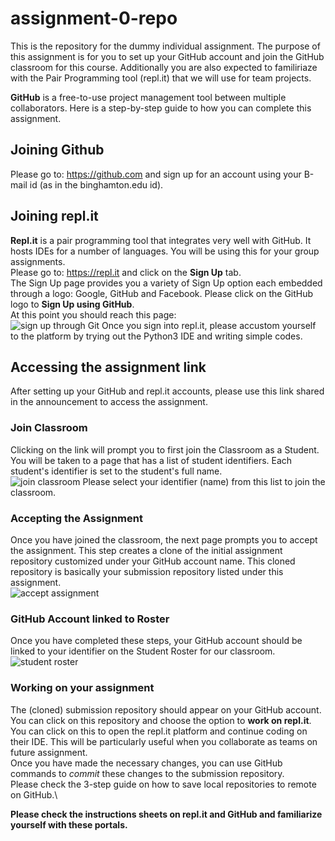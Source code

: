 # assignment-0-repo
This is the repository for the dummy individual assignment. The purpose of this assignment is for you to set up your GitHub account and join the GitHub classroom for this course. Additionally you are also expected to familiriaze with the Pair Programming tool (repl.it) that we will use for team projects.

**GitHub** is a free-to-use project management tool between multiple collaborators. Here is a step-by-step guide to how you can complete this assignment.

## Joining Github
Please go to: https://github.com and sign up for an account using your B-mail id (as in the binghamton.edu id).

## Joining repl.it
**Repl.it** is a pair programming tool that integrates very well with GitHub. It hosts IDEs for a number of languages. You will be using this for your group assignments.\
Please go to: https://repl.it and click on the **Sign Up** tab.\
The Sign Up page provides you a variety of Sign Up option each embedded through a logo: Google, GitHub and Facebook. Please click on the GitHub logo to **Sign Up using GitHub**.\
At this point you should reach this page:\
![sign up through Git](https://github.com/satadisha/individual-assignment-0/blob/master/Screen%20Shot%202020-09-09%20at%2010.05.29%20PM.png)
Once you sign into repl.it, please accustom yourself to the platform by trying out the Python3 IDE and writing simple codes.

## Accessing the assignment link
After setting up your GitHub and repl.it accounts, please use this link shared in the announcement to access the assignment.

### Join Classroom
Clicking on the link will prompt you to first join the Classroom as a Student. You will be taken to a page that has a list of student identifiers. Each student's identifier is set to the student's full name.\
![join classroom](https://github.com/satadisha/individual-assignment-0/blob/master/join_classrom.jpg)
Please select your identifier (name) from this list to join the classroom.

### Accepting the Assignment
Once you have joined the classroom, the next page prompts you to accept the assignment. This step creates a clone of the initial assignment repository customized under your GitHub account name. This cloned repository is basically your submission repository listed under this assignment.\
![accept assignment](https://github.com/satadisha/individual-assignment-0/blob/master/accept_assignment.jpg)

### GitHub Account linked to Roster
Once you have completed these steps, your GitHub account should be linked to your identifier on the Student Roster for our classroom.\
![student roster](https://github.com/satadisha/individual-assignment-0/blob/master/student_roster.png)

### Working on your assignment
The (cloned) submission repository should appear on your GitHub account. You can click on this repository and choose the option to **work on repl.it**.\
You can click on this to open the repl.it platform and continue coding on their IDE. This will be particularly useful when you collaborate as teams on future assignment.\
Once you have made the necessary changes, you can use GitHub commands to *commit* these changes to the submission repository.\
Please check the 3-step guide on how to save local repositories to remote on GitHub.\

**Please check the instructions sheets on repl.it and GitHub and familiarize yourself with these portals.**

